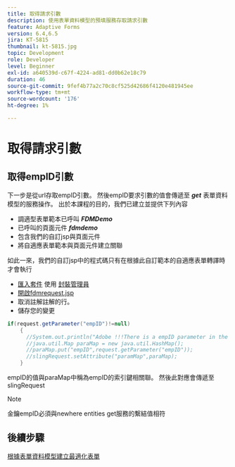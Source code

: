 ```yaml
---
title: 取得請求引數
description: 使用表單資料模型的預填服務存取請求引數
feature: Adaptive Forms
version: 6.4,6.5
jira: KT-5815
thumbnail: kt-5815.jpg
topic: Development
role: Developer
level: Beginner
exl-id: a640539d-c67f-4224-ad81-dd0b62e18c79
duration: 46
source-git-commit: 9fef4b77a2c70c8cf525d42686f4120e481945ee
workflow-type: tm+mt
source-wordcount: '176'
ht-degree: 1%

---
```


# 取得請求引數

## 取得empID引數

下一步是從url存取empID引數。 然後empID要求引數的值會傳遞至 **_get_** 表單資料模型的服務操作。
出於本課程的目的，我們已建立並提供下列內容

* 調適型表單範本已呼叫 **_FDMDemo_**
* 已呼叫的頁面元件 **_fdmdemo_**
* 包含我們的自訂jsp與頁面元件
* 將自適應表單範本與頁面元件建立關聯

如此一來，我們的自訂jsp中的程式碼只有在根據此自訂範本的自適應表單轉譯時才會執行

* [匯入套件](assets/template-page-component.zip) 使用 [封裝管理員](http://localhost:4502/crx/packmgr/index.jsp)
* [開啟fdmrequest.jsp](http://localhost:4502/crx/de/index.jsp#/apps/fdmdemo/component/page/fdmdemo/fdmrequest.jsp)
* 取消註解註解的行。
* 儲存您的變更

```java
if(request.getParameter("empID")!=null)
    {
      //System.out.println("Adobe !!!There is a empID parameter in the request "+request.getParameter("empID"));
      //java.util.Map paraMap = new java.util.HashMap();
      //paraMap.put("empID",request.getParameter("empID"));
      //slingRequest.setAttribute("paramMap",paraMap);
    }
```

empID的值與paraMap中稱為empID的索引鍵相關聯。 然後此對應會傳遞至slingRequest

>[!NOTE]
>
>金鑰empID必須與newhere entities get服務的繫結值相符

## 後續步驟

[根據表單資料模型建立最適化表單](./create-adaptive-form.md)
